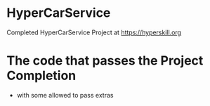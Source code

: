 # HyperCarService
Completed HyperCarService Project at https://hyperskill.org
# The code that passes the Project Completion
- with some allowed to pass extras
